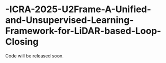 # -ICRA-2025-U2Frame-A-Unified-and-Unsupervised-Learning-Framework-for-LiDAR-based-Loop-Closing
Code will be released soon.
